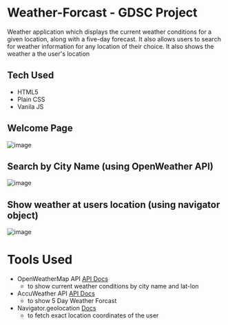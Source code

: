 # Weather-Forcast - GDSC Project
 Weather application which displays the current weather conditions for a given location, along with a five-day forecast. It also allows users to search for weather information for any location of their choice. 
 It also shows the weather a the user's location
 
 ## Tech Used
 + HTML5
 + Plain CSS
 + Vanila JS
 
 ## Welcome Page
 ![image](https://user-images.githubusercontent.com/55922828/227088002-59bc6336-6519-456f-b537-eeaa56e3b054.png)
 
 ## Search by City Name (using OpenWeather API)
 ![image](https://user-images.githubusercontent.com/55922828/227088169-11efb7e7-fbd0-4ece-bd44-1a01f802a9e1.png)

## Show weather at users location (using navigator object)
![image](https://user-images.githubusercontent.com/55922828/227088271-65a4bb02-647b-42b9-a168-bd4479980766.png)

# Tools Used
+ OpenWeatherMap API [API Docs](https://openweathermap.org/current)
  - to show current weather conditions by city name and lat-lon
+ AccuWeather API [API Docs](https://developer.accuweather.com/apis)
  - to show 5 Day Weather Forcast
+ Navigator.geolocation [Docs](https://developer.mozilla.org/en-US/docs/Web/API/Navigator/geolocation)
  -  to fetch exact location coordinates of the user
